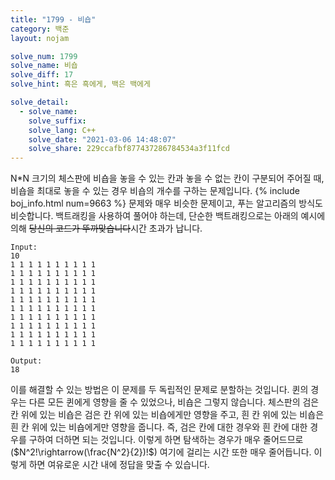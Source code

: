```yaml
---
title: "1799 - 비숍"
category: 백준
layout: nojam

solve_num: 1799
solve_name: 비숍
solve_diff: 17
solve_hint: 흑은 흑에게, 백은 백에게

solve_detail:
  - solve_name:
    solve_suffix:
    solve_lang: C++
    solve_date: "2021-03-06 14:48:07"
    solve_share: 229ccafbf877437286784534a3f11fcd
---
```


N*N 크기의 체스판에 비숍을 놓을 수 있는 칸과 놓을 수 없는 칸이 구분되어 주어질 때, 비숍을 최대로 놓을 수 있는 경우 비숍의 개수를 구하는 문제입니다. {% include boj_info.html num=9663 %} 문제와 매우 비슷한 문제이고, 푸는 알고리즘의 방식도 비슷합니다. 백트래킹을 사용하여 풀어야 하는데, 단순한 백트래킹으로는 아래의 예시에 의해 ~~당신의 코드가 뚜까맞습니다~~시간 초과가 납니다.

```
Input:
10
1 1 1 1 1 1 1 1 1 1
1 1 1 1 1 1 1 1 1 1
1 1 1 1 1 1 1 1 1 1
1 1 1 1 1 1 1 1 1 1
1 1 1 1 1 1 1 1 1 1
1 1 1 1 1 1 1 1 1 1
1 1 1 1 1 1 1 1 1 1
1 1 1 1 1 1 1 1 1 1
1 1 1 1 1 1 1 1 1 1
1 1 1 1 1 1 1 1 1 1

Output:
18
```

이를 해결할 수 있는 방법은 이 문제를 두 독립적인 문제로 분할하는 것입니다. 퀸의 경우는 다른 모든 퀸에게 영향을 줄 수 있었으나, 비숍은 그렇지 않습니다. 체스판의 검은 칸 위에 있는 비숍은 검은 칸 위에 있는 비숍에게만 영향을 주고, 흰 칸 위에 있는 비숍은 흰 칸 위에 있는 비숍에게만 영향을 줍니다. 즉, 검은 칸에 대한 경우와 흰 칸에 대한 경우를 구하여 더하면 되는 것입니다. 이렇게 하면 탐색하는 경우가 매우 줄어드므로($N^2!\rightarrow(\frac{N^2}{2})!$) 여기에 걸리는 시간 또한 매우 줄어듭니다. 이렇게 하면 여유로운 시간 내에 정답을 맞출 수 있습니다.
